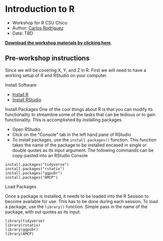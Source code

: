 # Introduction to R
- Workshop for R CSU Chico
- Author: [Carlos Rodriguez](https://keen-wilson-61a022.netlify.app/)
- Date: TBD


[**Download the workshop materials by clicking here**](https://github.com/carlosivanr/r_talk/).

## Pre-workshop instructions
Since we will be covering X, Y, and Z in R. First we will need to have a working setup of R and RStudio on your computer.

Install Software
- [Install R](http://cran.wustl.edu/)
- [Install RStudio](https://www.rstudio.com/products/rstudio/download/#download)



Install Packages
One of the cool things about R is that you can modify its functionality to streamline some of the tasks that can be tedious or to gain functionality. This is accomplished by installing packages.

- Open RStudio
- Click on the "Console" tab in the left hand pane of RStudio
- To install packages, use the `install.packages()` function. This function takes the name of the package to be installed encased in single or double quotes as its input argument. The following commands can be copy-pasted into an RStudio Console
 ```{r}
 install.packages("tidyverse")
 install.packages("rstatix")
 install.packages("ggpubr")
 install.packages("AMCP")
 ```

Load Packages

Once a package is installed, it needs to be loaded into the R Session to become available for use. This has to be done during each session. To load a package, use the `library()` function. Simple pass in the name of the package, with out quotes as its input.
 ```{r}
 library(tidyverse)
 library(rstatix)
 library(ggpubr)
 library(AMCP)
 ```

